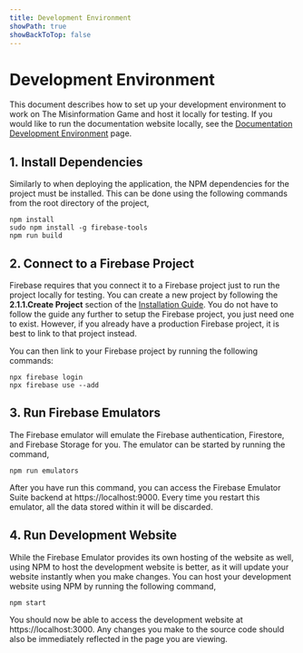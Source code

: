 ```yaml
---
title: Development Environment
showPath: true
showBackToTop: false
---
```


# Development Environment
This document describes how to set up your development
environment to work on The Misinformation Game and host
it locally for testing. If you would like to run the documentation
website locally, see the [Documentation Development Environment](/DocsDevelopment)
page.

## 1. Install Dependencies
Similarly to when deploying the application, the NPM
dependencies for the project must be installed.
This can be done using the following commands from the
root directory of the project,
```shell
npm install
sudo npm install -g firebase-tools
npm run build
```

## 2. Connect to a Firebase Project
Firebase requires that you connect it to a Firebase
project just to run the project locally for testing.
You can create a new project by following the
**2.1.1.Create Project** section of the
[Installation Guide](/TechnicalInstallation). You do not
have to follow the guide any further to setup the
Firebase project, you just need one to exist.
However, if you already have a production Firebase
project, it is best to link to that project instead.

You can then link to your Firebase project by
running the following commands:
```shell
npx firebase login
npx firebase use --add
```

## 3. Run Firebase Emulators
The Firebase emulator will emulate the Firebase
authentication, Firestore, and Firebase Storage for
you. The emulator can be started by running the command,
```shell
npm run emulators
```

After you have run this command, you can access the
Firebase Emulator Suite backend at https://localhost:9000.
Every time you restart this emulator, all the data stored
within it will be discarded.

## 4. Run Development Website
While the Firebase Emulator provides its own hosting of
the website as well, using NPM to host the development
website is better, as it will update your website
instantly when you make changes. You can host your
development website using NPM by running the following
command,
```shell
npm start
```

You should now be able to access the development
website at https://localhost:3000. Any changes you make
to the source code should also be immediately reflected
in the page you are viewing.
